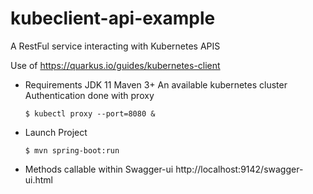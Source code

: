 # kubeclient-api-example
A RestFul service interacting with Kubernetes APIS

Use of https://quarkus.io/guides/kubernetes-client

- Requirements
JDK 11
Maven 3+
An available kubernetes cluster
Authentication done with proxy

  `$ kubectl proxy --port=8080 &` 

- Launch Project

  `$ mvn spring-boot:run` 

- Methods callable within Swagger-ui
http://localhost:9142/swagger-ui.html

